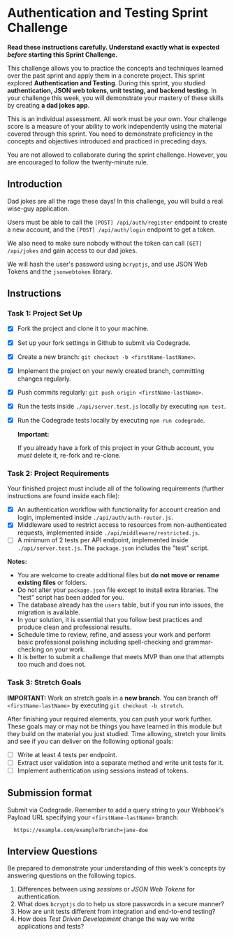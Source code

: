 # Authentication and Testing Sprint Challenge

**Read these instructions carefully. Understand exactly what is expected _before_ starting this Sprint Challenge.**

This challenge allows you to practice the concepts and techniques learned over the past sprint and apply them in a concrete project. This sprint explored **Authentication and Testing**. During this sprint, you studied **authentication, JSON web tokens, unit testing, and backend testing**. In your challenge this week, you will demonstrate your mastery of these skills by creating **a dad jokes app**.

This is an individual assessment. All work must be your own. Your challenge score is a measure of your ability to work independently using the material covered through this sprint. You need to demonstrate proficiency in the concepts and objectives introduced and practiced in preceding days.

You are not allowed to collaborate during the sprint challenge. However, you are encouraged to follow the twenty-minute rule.

## Introduction

Dad jokes are all the rage these days! In this challenge, you will build a real wise-guy application.

Users must be able to call the `[POST] /api/auth/register` endpoint to create a new account, and the `[POST] /api/auth/login` endpoint to get a token.

We also need to make sure nobody without the token can call `[GET] /api/jokes` and gain access to our dad jokes.

We will hash the user's password using `bcryptjs`, and use JSON Web Tokens and the `jsonwebtoken` library.

## Instructions

### Task 1: Project Set Up

- [x] Fork the project and clone it to your machine.
- [x] Set up your fork settings in Github to submit via Codegrade.
- [x] Create a new branch: `git checkout -b <firstName-lastName>`.
- [x] Implement the project on your newly created branch, committing changes regularly.
- [x] Push commits regularly: `git push origin <firstName-lastName>`.
- [x] Run the tests inside `./api/server.test.js` locally by executing `npm test`.
- [x] Run the Codegrade tests locally by executing `npm run codegrade`.

  **Important:**

  If you already have a fork of this project in your Github account, you _must_ delete it, re-fork and re-clone.

### Task 2: Project Requirements

Your finished project must include all of the following requirements (further instructions are found inside each file):

- [x] An authentication workflow with functionality for account creation and login, implemented inside `./api/auth/auth-router.js`.
- [x] Middleware used to restrict access to resources from non-authenticated requests, implemented inside `./api/middleware/restricted.js`.
- [ ] A minimum of 2 tests per API endpoint, implemented inside `./api/server.test.js`. The `package.json` includes the "test" script.

**Notes:**

- You are welcome to create additional files but **do not move or rename existing files** or folders.
- Do not alter your `package.json` file except to install extra libraries. The "test" script has been added for you.
- The database already has the `users` table, but if you run into issues, the migration is available.
- In your solution, it is essential that you follow best practices and produce clean and professional results.
- Schedule time to review, refine, and assess your work and perform basic professional polishing including spell-checking and grammar-checking on your work.
- It is better to submit a challenge that meets MVP than one that attempts too much and does not.

### Task 3: Stretch Goals

**IMPORTANT:** Work on stretch goals in a **new branch**. You can branch off `<firstName-lastName>` by executing `git checkout -b stretch`.

After finishing your required elements, you can push your work further. These goals may or may not be things you have learned in this module but they build on the material you just studied. Time allowing, stretch your limits and see if you can deliver on the following optional goals:

- [ ] Write at least 4 tests per endpoint.
- [ ] Extract user validation into a separate method and write unit tests for it.
- [ ] Implement authentication using sessions instead of tokens.

## Submission format

Submit via Codegrade. Remember to add a query string to your Webhook's Payload URL specifying your `<firstName-lastName>` branch:

```
  https://example.com/example?branch=jane-doe
```

## Interview Questions

Be prepared to demonstrate your understanding of this week's concepts by answering questions on the following topics.

1. Differences between using _sessions_ or _JSON Web Tokens_ for authentication.
2. What does `bcryptjs` do to help us store passwords in a secure manner?
3. How are unit tests different from integration and end-to-end testing?
4. How does _Test Driven Development_ change the way we write applications and tests?

